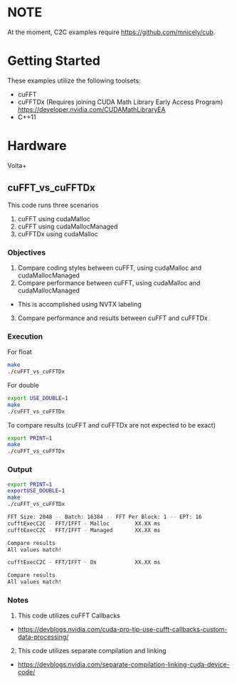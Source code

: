 # NOTE
At the moment, C2C examples require https://github.com/mnicely/cub.

# Getting Started
These examples utilize the following toolsets:
* cuFFT
* cuFFTDx (Requires joining CUDA Math Library Early Access Program) https://developer.nvidia.com/CUDAMathLibraryEA
* C++11

# Hardware
Volta+

## cuFFT_vs_cuFFTDx

This code runs three scenarios
1. cuFFT using cudaMalloc
2. cuFFT using cudaMallocManaged
3. cuFFTDx using cudaMalloc

### Objectives
1. Compare coding styles between cuFFT, using cudaMalloc and cudaMallocManaged
2. Compare performance between cuFFT, using cudaMalloc and cudaMallocManaged
- This is accomplished using NVTX labeling
3. Compare performance and results between cuFFT and cuFFTDx

### Execution
For float
```bash
make
./cuFFT_vs_cuFFTDx
```

For double
```bash
export USE_DOUBLE=1
make
./cuFFT_vs_cuFFTDx
```

To compare results (cuFFT and cuFFTDx are not expected to be exact)
```bash
export PRINT=1
make
./cuFFT_vs_cuFFTDx
```

### Output
```bash
export PRINT=1
exportUSE_DOUBLE=1
make
./cuFFT_vs_cuFFTDx

FFT Size: 2048 -- Batch: 16384 -- FFT Per Block: 1 -- EPT: 16
cufftExecC2C - FFT/IFFT - Malloc        XX.XX ms
cufftExecC2C - FFT/IFFT - Managed       XX.XX ms

Compare results
All values match!

cufftExecC2C - FFT/IFFT - Dx            XX.XX ms

Compare results
All values match!
```

### Notes
1. This code utilizes cuFFT Callbacks
- https://devblogs.nvidia.com/cuda-pro-tip-use-cufft-callbacks-custom-data-processing/
2. This code utilizes separate compilation and linking
- https://devblogs.nvidia.com/separate-compilation-linking-cuda-device-code/
